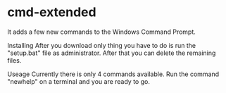# cmd-extended
It adds a few new commands to the Windows Command Prompt.

Installing 
After you download only thing you have to do is run the "setup.bat" file as administrator. After that you can delete the remaining files.

Useage
Currently there is only 4 commands available. Run the command "newhelp" on a terminal and you are ready to go. 
